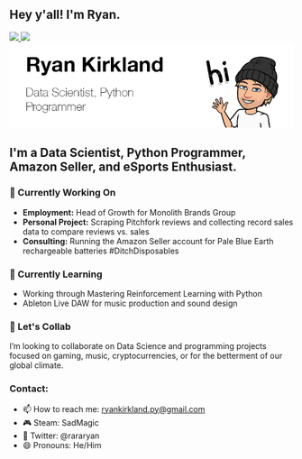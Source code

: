 ## Hey y'all! I'm Ryan.

 <!-- LinkedIn Contact -->
  <a href="https://www.linkedin.com/in/ryanjkirkland/" target="_blank">
    <img src="https://img.shields.io/badge/-RYAN%20KIRKLAND-blue?style=for-the-badge&logo=Linkedin&logoColor=white"/>
  </a>
  
<!-- Email -->
  <a href="mailto:ryankirkland.py@gmail.com">
    <img src="https://img.shields.io/badge/EMAIL-ryankirkland.py@gmail.com-d44638?style=for-the-badge"/>
  </a>

<img src="https://github.com/ryankirkland/ryankirkland/blob/main/title-card.png"/>

## I'm a Data Scientist, Python Programmer, Amazon Seller, and eSports Enthusiast.

<!--
**ryankirkland/ryankirkland** is a ✨ _special_ ✨ repository because its `README.md` (this file) appears on your GitHub profile. -->

### 🔭 Currently Working On

- <b>Employment:</b> Head of Growth for Monolith Brands Group
- <b>Personal Project:</b> Scraping Pitchfork reviews and collecting record sales data to compare reviews vs. sales
- <b>Consulting:</b> Running the Amazon Seller account for Pale Blue Earth rechargeable batteries #DitchDisposables

### 🌱 Currently Learning

- Working through Mastering Reinforcement Learning with Python
- Ableton Live DAW for music production and sound design

### 👯 Let's Collab

I’m looking to collaborate on Data Science and programming projects focused on gaming, music, cryptocurrencies, or for the betterment of our global climate.

### Contact:
- 📫 How to reach me: ryankirkland.py@gmail.com
- 🎮 Steam: SadMagic
- 🐤 Twitter: @rararyan
- 😄 Pronouns: He/Him
